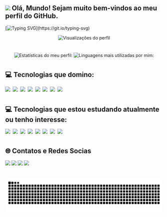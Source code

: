 ## <img src="https://raw.githubusercontent.com/kaueMarques/kaueMarques/master/hi.gif" width="30px"> Olá, Mundo! Sejam muito bem-vindos ao meu perfil do GitHub.

[![Typing SVG](https://readme-typing-svg.demolab.com?font=Fira+Code&pause=1000&color=7467EE&random=false&width=800&height=35&lines=Meu+nome+é+Geovanna+Mickaella!;Sou+uma+Desenvolvedora+Web+Full+Stack+com+foco+em+Frontend!;)](https://git.io/typing-svg)

<p align="center"> <img src="https://komarev.com/ghpvc/?username=gvmckl&color=7467EE" alt="Visualizações do perfil"/> <p>

#

<p align="center">
<img width="400px" height="150px" src="https://github-readme-stats.vercel.app/api?username=gvmckl&show_icons=true&theme=dark" alt="Estatísticas do meu perfil:"/>
<img width="400px" height="150px" src="https://github-readme-stats.vercel.app/api/top-langs/?username=gvmckl&layout=compact&theme=dark" alt="Linguagens mais utilizadas por mim:"/>
</p>

#

## 💻 Tecnologias que domino:

<img src="https://cdn.jsdelivr.net/gh/devicons/devicon/icons/mysql/mysql-original-wordmark.svg" width="50px"/>&nbsp;
<img src="https://cdn.jsdelivr.net/gh/devicons/devicon/icons/git/git-original.svg" width="50px"/>&nbsp;
<img src="https://cdn.jsdelivr.net/gh/devicons/devicon/icons/javascript/javascript-original.svg" width="50px"/>&nbsp;
<img src="https://cdn.jsdelivr.net/gh/devicons/devicon/icons/nodejs/nodejs-original.svg" width="50px"/>&nbsp;
<img src="https://cdn.jsdelivr.net/gh/devicons/devicon@latest/icons/axios/axios-plain.svg" width="50px"/>&nbsp;
<img src="https://cdn.jsdelivr.net/gh/devicons/devicon/icons/html5/html5-original.svg" width="50px"/>&nbsp;
<img src="https://cdn.jsdelivr.net/gh/devicons/devicon/icons/css3/css3-original.svg" width="50px"/>&nbsp;
<img src="https://cdn.jsdelivr.net/gh/devicons/devicon@latest/icons/react/react-original.svg" width="50px"/>&nbsp;

#

## 💻 Tecnologias que estou estudando atualmente ou tenho interesse:

<img src="https://cdn.jsdelivr.net/gh/devicons/devicon/icons/python/python-original-wordmark.svg" width="50px"/>&nbsp;
<img src="https://cdn.jsdelivr.net/gh/devicons/devicon@latest/icons/typescript/typescript-original.svg" width="50px"/>&nbsp;
<img src="https://cdn.jsdelivr.net/gh/devicons/devicon@latest/icons/tailwindcss/tailwindcss-original.svg" width="50px"/>&nbsp;
<img src="https://cdn.jsdelivr.net/gh/devicons/devicon/icons/java/java-original.svg" width="50px"/>&nbsp;
<img src="https://cdn.jsdelivr.net/gh/devicons/devicon@latest/icons/mongodb/mongodb-original.svg" width="50px"/>&nbsp;
<img src="https://cdn.jsdelivr.net/gh/devicons/devicon@latest/icons/c/c-original.svg" width="50px"/>&nbsp;
<img src="https://cdn.jsdelivr.net/gh/devicons/devicon@latest/icons/cplusplus/cplusplus-original.svg" width="50px"/>&nbsp;
<img src="https://cdn.jsdelivr.net/gh/devicons/devicon@latest/icons/csharp/csharp-original.svg" width="50px"/>&nbsp;

#

## 🌐 Contatos e Redes Socias 

<div> 
  <a href="https://www.instagram.com/gvmckl/" target="_blank"><img src="https://img.shields.io/badge/-Instagram-%237467EE?style=for-the-badge&logo=instagram&logoColor=white" target="_blank"></a>
  <a href="mailto:gvmckl@gmail.com"><img src="https://img.shields.io/badge/-Gmail-%237467EE?style=for-the-badge&logo=gmail&logoColor=white" target="_blank"></a>
  <a href="www.linkedin.com/in/geovanna-mickaella-076338262" target="_blank"><img src="https://img.shields.io/badge/-LinkedIn-%237467EE?style=for-the-badge&logo=linkedin&logoColor=white" target="_blank"></a> 
    <a href="https://open.spotify.com/user/31mnhk2dnxn3632rgbcswsllcu2y" target="_blank"><img src="https://img.shields.io/badge/-spotify-%237467EE?style=for-the-badge&logo=spotify&logoColor=white" target="_blank"></a>
</div>

# 

<picture align="center">
  <source media="(prefers-color-scheme: dark)" srcset="https://raw.githubusercontent.com/gvmckl/gvmckl/output/github-contribution-grid-snake-dark.svg">
  <source media="(prefers-color-scheme: light)" srcset="https://raw.githubusercontent.com/gvmckl/gvmckl/output/github-contribution-grid-snake-dark.svg">
  <img align="center" alt="github contribution grid snake animation" src="https://raw.githubusercontent.com/gvmckl/gvmckl/output/github-contribution-grid-snake.svg">
</picture>
